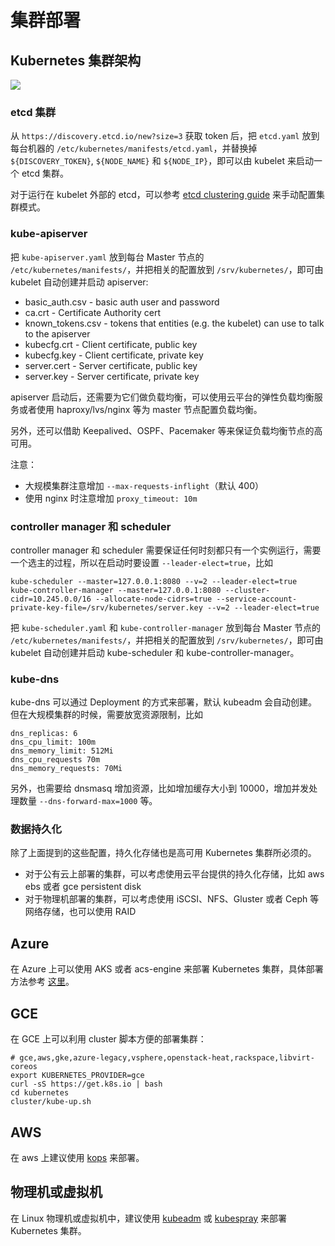 # 集群部署

## Kubernetes 集群架构

![](images/ha.png)

### etcd 集群

从 `https://discovery.etcd.io/new?size=3` 获取 token 后，把 `etcd.yaml` 放到每台机器的 `/etc/kubernetes/manifests/etcd.yaml`，并替换掉 `${DISCOVERY_TOKEN}`, `${NODE_NAME}` 和 `${NODE_IP}`，即可以由 kubelet 来启动一个 etcd 集群。

对于运行在 kubelet 外部的 etcd，可以参考 [etcd clustering guide](https://github.com/coreos/etcd/blob/master/Documentation/op-guide/clustering.md) 来手动配置集群模式。

### kube-apiserver

把 `kube-apiserver.yaml` 放到每台 Master 节点的 `/etc/kubernetes/manifests/`，并把相关的配置放到 `/srv/kubernetes/`，即可由 kubelet 自动创建并启动 apiserver:

- basic_auth.csv - basic auth user and password
- ca.crt - Certificate Authority cert
- known_tokens.csv - tokens that entities (e.g. the kubelet) can use to talk to the apiserver
- kubecfg.crt - Client certificate, public key
- kubecfg.key - Client certificate, private key
- server.cert - Server certificate, public key
- server.key - Server certificate, private key

apiserver 启动后，还需要为它们做负载均衡，可以使用云平台的弹性负载均衡服务或者使用 haproxy/lvs/nginx 等为 master 节点配置负载均衡。

另外，还可以借助 Keepalived、OSPF、Pacemaker 等来保证负载均衡节点的高可用。

注意：

- 大规模集群注意增加 `--max-requests-inflight`（默认 400）
- 使用 nginx 时注意增加 `proxy_timeout: 10m`

### controller manager 和 scheduler

controller manager 和 scheduler 需要保证任何时刻都只有一个实例运行，需要一个选主的过程，所以在启动时要设置 `--leader-elect=true`，比如

```
kube-scheduler --master=127.0.0.1:8080 --v=2 --leader-elect=true
kube-controller-manager --master=127.0.0.1:8080 --cluster-cidr=10.245.0.0/16 --allocate-node-cidrs=true --service-account-private-key-file=/srv/kubernetes/server.key --v=2 --leader-elect=true
```

把 `kube-scheduler.yaml` 和 `kube-controller-manager` 放到每台 Master 节点的 `/etc/kubernetes/manifests/`，并把相关的配置放到 `/srv/kubernetes/`，即可由 kubelet 自动创建并启动 kube-scheduler 和 kube-controller-manager。

### kube-dns

kube-dns 可以通过 Deployment 的方式来部署，默认 kubeadm 会自动创建。但在大规模集群的时候，需要放宽资源限制，比如

```
dns_replicas: 6
dns_cpu_limit: 100m
dns_memory_limit: 512Mi
dns_cpu_requests 70m
dns_memory_requests: 70Mi
```

另外，也需要给 dnsmasq 增加资源，比如增加缓存大小到 10000，增加并发处理数量 `--dns-forward-max=1000` 等。

### 数据持久化

除了上面提到的这些配置，持久化存储也是高可用 Kubernetes 集群所必须的。

- 对于公有云上部署的集群，可以考虑使用云平台提供的持久化存储，比如 aws ebs 或者 gce persistent disk
- 对于物理机部署的集群，可以考虑使用 iSCSI、NFS、Gluster 或者 Ceph 等网络存储，也可以使用 RAID

## Azure

在 Azure 上可以使用 AKS 或者 acs-engine 来部署 Kubernetes 集群，具体部署方法参考 [这里](azure.md)。

## GCE

在 GCE 上可以利用 cluster 脚本方便的部署集群：

```
# gce,aws,gke,azure-legacy,vsphere,openstack-heat,rackspace,libvirt-coreos
export KUBERNETES_PROVIDER=gce
curl -sS https://get.k8s.io | bash
cd kubernetes
cluster/kube-up.sh
```

## AWS

在 aws 上建议使用 [kops](https://kubernetes.io/docs/setup/production-environment/tools/kops/) 来部署。

## 物理机或虚拟机

在 Linux 物理机或虚拟机中，建议使用 [kubeadm](https://kubernetes.io/docs/setup/production-environment/tools/kubeadm/install-kubeadm/) 或 [kubespray](kubespray.md) 来部署 Kubernetes 集群。
